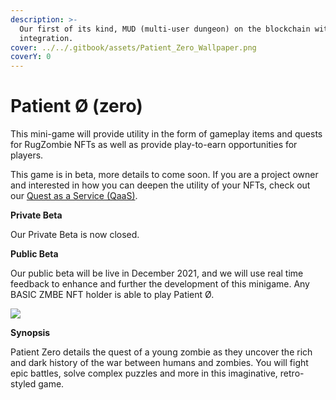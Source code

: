 ```yaml
---
description: >-
  Our first of its kind, MUD (multi-user dungeon) on the blockchain with NFT
  integration.
cover: ../../.gitbook/assets/Patient_Zero_Wallpaper.png
coverY: 0
---
```


# Patient Ø (zero)

This mini-game will provide utility in the form of gameplay items and quests for RugZombie NFTs as well as provide play-to-earn opportunities for players.&#x20;

This game is in beta, more details to come soon. If you are a project owner and interested in how you can deepen the utility of your NFTs, check out our [Quest as a Service (QaaS)](quest-as-a-service-qaas.md).



**Private Beta**

Our Private Beta is now closed.&#x20;

**Public Beta**

Our public beta will be live in December 2021, and we will use real time feedback to enhance and further the development of this minigame. Any BASIC ZMBE NFT holder is able to play Patient Ø.&#x20;

![](../../.gitbook/assets/Patient\_Zero\_Wallpaper.png)

**Synopsis**&#x20;

Patient Zero details the quest of a young zombie as they uncover the rich and dark history of the war between humans  and zombies. You will fight epic battles, solve complex puzzles and more in this imaginative, retro-styled game. &#x20;
